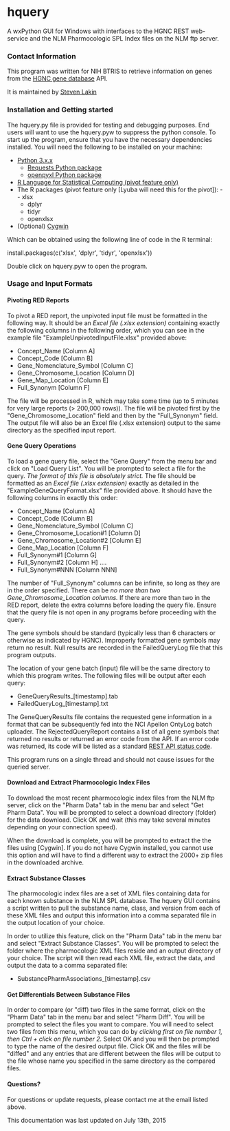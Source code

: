 # hquery
A wxPython GUI for Windows with interfaces to the HGNC REST web-service and
the NLM Pharmocologic SPL Index files on the NLM ftp server.

### Contact Information

This program was written for NIH BTRIS to retrieve information on genes from
the [HGNC gene database](http://www.genenames.org/) API.

It is maintained by [Steven Lakin](mailto:Steven.Lakin@colostate.edu)

### Installation and Getting started

The hquery.py file is provided for testing and debugging purposes.  End users
will want to use the hquery.pyw to suppress the python console.  To start up
the program, ensure that you have the necessary dependencies installed.  You 
will need the following to be installed on your machine:

- [Python 3.x.x](https://www.python.org/downloads/)
  * [Requests Python package](http://docs.python-requests.org/en/latest/user/install/#install)
  * [openpyxl Python package](https://openpyxl.readthedocs.org/en/latest/#Installation)
- [R Language for Statistical Computing (pivot feature only)](http://cran.r-project.org/mirrors.html)
- The R packages (pivot feature only [Lyuba will need this for the pivot]):
-- xlsx
  * dplyr
  * tidyr
  * openxlsx
- (Optional) [Cygwin](http://cygwin.com/install.html)

Which can be obtained using the following line of code in the R terminal:

install.packages(c('xlsx', 'dplyr', 'tidyr', 'openxlsx'))

Double click on hquery.pyw to open the program.  

### Usage and Input Formats

#### Pivoting RED Reports

To pivot a RED report, the unpivoted input file must be formatted in the
following way.  It should be an *Excel file (.xlsx extension)* containing
exactly the following columns in the following order, which you can see in the
example file "ExampleUnpivotedInputFile.xlsx" provided above:

+ Concept_Name [Column A]
+ Concept_Code [Column B]
+ Gene_Nomenclature_Symbol [Column C]
+ Gene_Chromosome_Location [Column D]
+ Gene_Map_Location [Column E]
+ Full_Synonym [Column F]

The file will be processed in R, which may take some time (up to 5 minutes
for very large reports (> 200,000 rows)).  The file will be pivoted first by
the "Gene_Chromosome_Location" field and then by the "Full_Synonym" field.  The
output file will also be an Excel file (.xlsx extension) output to the same
directory as the specified input report.

#### Gene Query Operations

To load a gene query file, select the "Gene Query" from the menu bar and click
on "Load Query List".  You will be prompted to select a file for the query.
*The format of this file is absolutely strict.*  The file should be formatted
as an *Excel file (.xlsx extension)* exactly as detailed in the
"ExampleGeneQueryFormat.xlsx" file provided above.  It should have the following
columns in exactly this order:

+ Concept_Name [Column A]
+ Concept_Code [Column B]
+ Gene_Nomenclature_Symbol [Column C]
+ Gene_Chromosome_Location#1 [Column D]
+ Gene_Chromosome_Location#2 [Column E]
+ Gene_Map_Location [Column F]
+ Full_Synonym#1 [Column G]
+ Full_Synonym#2 [Column H]
....
+ Full_Synonym#NNN [Column NNN]

The number of "Full_Synonym" columns can be infinite, so long as they are in the
order specified.  There can be *no more than two Gene_Chromosome_Location
columns.*  If there are more than two in the RED report, delete the extra columns
before loading the query file.  Ensure that the query file is not open in any
programs before proceeding with the query.

The gene symbols should be standard (typically less than 6 characters or otherwise as
indicated by HGNC).  Improperly formatted gene symbols may return no result.
Null results are recorded in the FailedQueryLog file that this program
outputs.

The location of your gene batch (input) file will be the same directory to which
this program writes.  The following files will be output after each query:

+ GeneQueryResults_[timestamp].tab
+ FailedQueryLog_[timestamp].txt

The GeneQueryResults file contains the requested gene information in a format
that can be subsequently fed into the NCI Apellon OntyLog batch uploader. The
RejectedQueryReport contains a list of all gene symbols that returned no results
or returned an error code from the API.  If an error code was returned, its
code will be listed as a standard [REST API status code](http://www.restapitutorial.com/httpstatuscodes.html).

This program runs on a single thread and should not cause issues for the queried server.

#### Download and Extract Pharmocologic Index Files

To download the most recent pharmocologic index files from the NLM ftp server,
click on the "Pharm Data" tab in the menu bar and select "Get Pharm Data".
You will be prompted to select a download directory (folder) for the data
download.  Click OK and wait (this may take several minutes depending on
your connection speed).  

When the download is complete, you will be prompted
to extract the the files using [Cygwin].  If you do not have Cygwin installed,
you cannot use this option and will have to find a different way to extract
the 2000+ zip files in the downloaded archive.

#### Extract Substance Classes

The pharmocologic index files are a set of XML files containing data for each
known substance in the NLM SPL database.  The hquery GUI contains a script
written to pull the substance name, class, and version from each of these XML
files and output this information into a comma separated file in the
output location of your choice.

In order to utilize this feature, click on the "Pharm Data" tab in the menu bar
and select "Extract Substance Classes".  You will be prompted to select the
folder where the pharmocologic XML files reside and an output directory of your
choice.  The script will then read each XML file, extract the data, and output
the data to a comma separated file:

+ SubstancePharmAssociations_[timestamp].csv

#### Get Differentials Between Substance Files

In order to compare (or "diff) two files in the same format, click on the
"Pharm Data" tab in the menu bar and select "Pharm Diff".  You will be prompted
to select the files you want to compare.  You will need to select two files
from this menu, which you can do by *clicking first on file number 1, then
Ctrl + click on file number 2.*  Select OK and you will then be prompted to
type the name of the desired output file.  Click OK and the files will be "diffed"
and any entries that are different between the files will be output to the file
whose name you specified in the same directory as the compared files.

#### Questions?

For questions or update requests, please contact me at the email listed above.

This documentation was last updated on July 13th, 2015